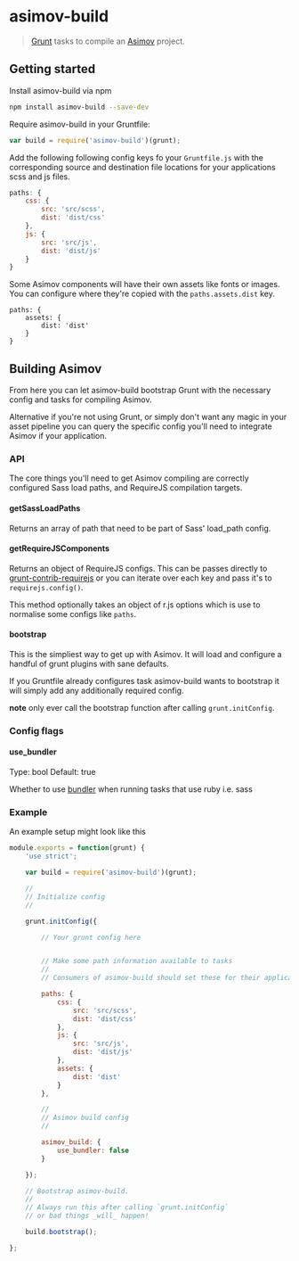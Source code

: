 asimov-build
============

> [Grunt](http://gruntjs.com) tasks to compile an [Asimov](http://asimov.io) project.

## Getting started

Install asimov-build via npm

```bash
npm install asimov-build --save-dev
```

Require asimov-build in your Gruntfile:

```js
var build = require('asimov-build')(grunt);
```

Add the following following config keys fo your `Gruntfile.js` with the corresponding source and destination file locations for your applications scss and js files.

```js
paths: {
    css: {
        src: 'src/scss',
        dist: 'dist/css'
    },
    js: {
        src: 'src/js',
        dist: 'dist/js'
    }
}
```

Some Asimov components will have their own assets like fonts or images. You can configure where they're copied with the `paths.assets.dist` key.

```
paths: {
    assets: {
        dist: 'dist'
    }
}
```

## Building Asimov

From here you can let asimov-build bootstrap Grunt with the necessary config and tasks for compiling Asimov.

Alternative if you're not using Grunt, or simply don't want any magic in your asset pipeline you can query the specific config you'll need to integrate Asimov if your application.

### API

The core things you'll need to get Asimov compiling are correctly configured Sass load paths, and RequireJS compilation targets.

#### getSassLoadPaths

Returns an array of path that need to be part of Sass' load_path config.

#### getRequireJSComponents

Returns an object of RequireJS configs. This can be passes directly to [grunt-contrib-requirejs](https://github.com/gruntjs/grunt-contrib-requirejs) or you can iterate over each key and pass it's to `requirejs.config()`.

This method optionally takes an object of r.js options which is use to normalise some configs like `paths`.

#### bootstrap

This is the simpliest way to get up with Asimov. It will load and configure a handful of grunt plugins with sane defaults.

If you Gruntfile already configures task asimov-build wants to bootstrap it will simply add any additionally required config.

**note** only ever call the bootstrap function after calling `grunt.initConfig`.

### Config flags

#### use_bundler

Type: bool
Default: true

Whether to use [bundler](http://bundler.io/) when running tasks that use ruby i.e. sass

### Example

An example setup might look like this

```js
module.exports = function(grunt) {
    'use strict';

    var build = require('asimov-build')(grunt);

    //
    // Initialize config
    //

    grunt.initConfig({

        // Your grunt config here


        // Make some path information available to tasks
        //
        // Consumers of asimov-build should set these for their application

        paths: {
            css: {
                src: 'src/scss',
                dist: 'dist/css'
            },
            js: {
                src: 'src/js',
                dist: 'dist/js'
            },
            assets: {
                dist: 'dist'
            }
        },

        //
        // Asimov build config
        //

        asimov_build: {
            use_bundler: false
        }

    });

    // Bootstrap asimov-build.
    //
    // Always run this after calling `grunt.initConfig`
    // or bad things _will_ happen!

    build.bootstrap();

};
```

